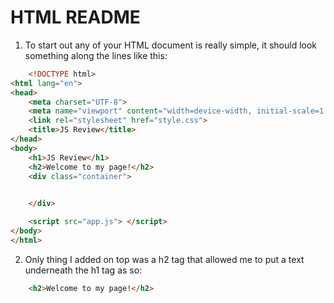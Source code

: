 # HTML README

1. To start out any of your HTML document is really simple, it should look something along the lines like this:

```HTML
    <!DOCTYPE html>
<html lang="en">
<head>
    <meta charset="UTF-8">
    <meta name="viewport" content="width=device-width, initial-scale=1.0">
    <link rel="stylesheet" href="style.css">
    <title>JS Review</title>
</head>
<body>
    <h1>JS Review</h1>
    <h2>Welcome to my page!</h2>
    <div class="container">
        

    </div>

    <script src="app.js"> </script>
</body>
</html>

```


2. Only thing I added on top was a h2 tag that allowed me to put a text underneath the h1 tag as so:

```HTML
    <h2>Welcome to my page!</h2>

```